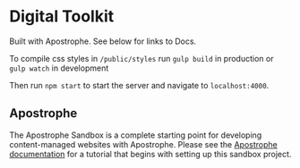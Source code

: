 # Digital Toolkit

Built with Apostrophe. See below for links to Docs.

To compile css styles in `/public/styles` run `gulp build` in production or `gulp watch` in development

Then run `npm start` to start the server and navigate to `localhost:4000`.

## Apostrophe

The Apostrophe Sandbox is a complete starting point for developing content-managed websites with Apostrophe. Please see the [Apostrophe documentation](http://apostrophenow.org) for a tutorial that begins with setting up this sandbox project.
